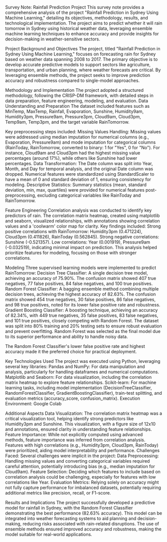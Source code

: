 Survey Note: Rainfall Prediction Project
This survey note provides a comprehensive analysis of the project "Rainfall Prediction in Sydney Using Machine Learning," detailing its objectives, methodology, results, and technological implementation. The project aims to predict whether it will rain tomorrow in Sydney using historical weather data, leveraging ensemble machine learning techniques to enhance accuracy and provide insights for decision-making in weather-sensitive sectors.


Project Background and Objectives
The project, titled "Rainfall Prediction in Sydney Using Machine Learning," focuses on forecasting rain for Sydney based on weather data spanning 2008 to 2017. The primary objective is to develop accurate predictive models to support sectors like agriculture, transportation, and urban planning, where weather forecasts are critical. By leveraging ensemble methods, the project seeks to improve prediction accuracy and robustness compared to single-model approaches.


Methodology and Implementation
The project adopted a structured methodology, following the CRISP-DM framework, with detailed steps in data preparation, feature engineering, modeling, and evaluation.
Data Understanding and Preparation
The dataset included features such as MinTemp, MaxTemp, Rainfall, Evaporation, Sunshine, Humidity9am, Humidity3pm, Pressure9am, Pressure3pm, Cloud9am, Cloud3pm, Temp9am, Temp3pm, and the target variable RainTomorrow. 

Key preprocessing steps included:
Missing Values Handling: Missing values were addressed using median imputation for numerical columns (e.g., Evaporation, Pressure9am) and mode imputation for categorical columns (RainToday, RainTomorrow, converted to binary: 1 for "Yes", 0 for "No"). For instance, Cloud9am and Cloud3pm had the highest missing value percentages (around 17%), while others like Sunshine had lower percentages.
Data Transformation: The Date column was split into Year, Month, and Day for temporal analysis, and the original Date column was dropped. Numerical features were standardized using StandardScaler to have a mean of 0 and standard deviation of 1, ensuring consistency for modeling.
Descriptive Statistics: Summary statistics (mean, standard deviation, min, max, quartiles) were provided for numerical features post-preprocessing, excluding categorical variables like RainToday and RainTomorrow.


Feature Engineering
Correlation analysis was conducted to identify key predictors of rain. The correlation matrix heatmap, created using matplotlib and seaborn, visualized relationships, with annotations showing correlation values and a 'coolwarm' color map for clarity. Key findings included:
Strong positive correlations with RainTomorrow: Humidity3pm (0.471224), Cloud3pm (0.411826), RainToday (0.562845).
Strong negative correlations: Sunshine (-0.521357).
Low correlations: Year (0.001919), Pressure9am (-0.032519), indicating minimal impact on prediction.
This analysis helped prioritize features for modeling, focusing on those with stronger correlations.


Modeling
Three supervised learning models were implemented to predict RainTomorrow:
Decision Tree Classifier: A single decision tree model, achieving an accuracy of 75.90%. The confusion matrix showed 407 true negatives, 77 false positives, 84 false negatives, and 100 true positives.
Random Forest Classifier: A bagging ensemble method combining multiple decision trees, achieving the highest accuracy of 82.63%. The confusion matrix showed 454 true negatives, 30 false positives, 86 false negatives, and 98 true positives, noted for its lower false positive rate and robustness.
Gradient Boosting Classifier: A boosting technique, achieving an accuracy of 82.34%, with 449 true negatives, 35 false positives, 83 false negatives, and 101 true positives, closely competing with Random Forest.
The dataset was split into 80% training and 20% testing sets to ensure robust evaluation and prevent overfitting. Random Forest was selected as the final model due to its superior performance and ability to handle noisy data.

The Random Forest Classifier's lower false positive rate and highest accuracy made it the preferred choice for practical deployment.


Key Technologies Used
The project was executed using Python, leveraging several key libraries:
Pandas and NumPy: For data manipulation and analysis, particularly for handling dataframes and numerical computations.
Matplotlib and Seaborn: For data visualization, including the correlation matrix heatmap to explore feature relationships.
Scikit-learn: For machine learning tasks, including model implementation (DecisionTreeClassifier, RandomForestClassifier, GradientBoostingClassifier), train-test splitting, and evaluation metrics (accuracy_score, confusion_matrix).
Execution Environment: Google Colab


Additional Aspects
Data Visualization: The correlation matrix heatmap was a critical visualization tool, helping identify strong predictors like Humidity3pm and Sunshine. This visualization, with a figure size of 12x10 and annotations, ensured clarity in understanding feature relationships.
Feature Importance: While not explicitly computed using advanced methods, feature importance was inferred from correlation analysis. Features with high correlations (e.g., Humidity3pm, Cloud3pm, RainToday) were prioritized, aiding model interpretability and performance.
Challenges Faced: Several challenges were implicit in the project:
Data Preprocessing: Handling missing values and converting categorical variables required careful attention, potentially introducing bias (e.g., median imputation for Cloud9am).
Feature Selection: Deciding which features to include based on correlation analysis could be challenging, especially for features with low correlations like Year.
Evaluation Metrics: Relying solely on accuracy might not fully capture performance for imbalanced datasets, potentially requiring additional metrics like precision, recall, or F1-score.


Results and Implications
The project successfully developed a predictive model for rainfall in Sydney, with the Random Forest Classifier demonstrating the best performance (82.63% accuracy). This model can be integrated into weather forecasting systems to aid planning and decision-making, reducing risks associated with rain-related disruptions. The use of ensemble methods ensured improved accuracy and robustness, making the model suitable for real-world applications.

